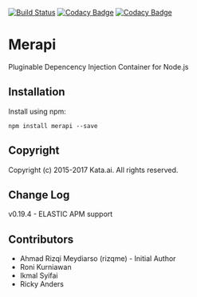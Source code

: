 [![Build Status](https://travis-ci.org/kata-ai/merapi.svg?branch=master)](https://travis-ci.org/kata-ai/merapi)
[![Codacy Badge](https://api.codacy.com/project/badge/Grade/80d8831fefdd4309afc91c52ed16634e)](https://www.codacy.com/app/kata-ai/merapi?utm_source=github.com&amp;utm_medium=referral&amp;utm_content=kata-ai/merapi&amp;utm_campaign=Badge_Grade)
[![Codacy Badge](https://api.codacy.com/project/badge/Coverage/80d8831fefdd4309afc91c52ed16634e)](https://www.codacy.com/app/kata-ai/merapi?utm_source=github.com&amp;utm_medium=referral&amp;utm_content=kata-ai/merapi&amp;utm_campaign=Coverage_Grade)

# Merapi
Pluginable Depencency Injection Container for Node.js

## Installation
Install using npm:
```
npm install merapi --save
```

## Copyright
Copyright (c) 2015-2017 Kata.ai. All rights reserved.


## Change Log
v0.19.4  - ELASTIC APM support

## Contributors
- Ahmad Rizqi Meydiarso (rizqme) - Initial Author
- Roni Kurniawan
- Ikmal Syifai
- Ricky Anders